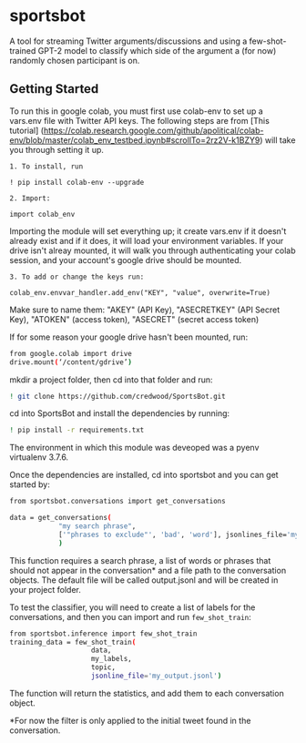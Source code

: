 # sportsbot

A tool for streaming Twitter arguments/discussions and using a few-shot-trained GPT-2 model to classify which side of the argument a (for now) randomly chosen participant is on.

## Getting Started

To run this in google colab, you must first use colab-env to set up a vars.env file with Twitter API keys. The following steps are from [This tutorial] (https://colab.research.google.com/github/apolitical/colab-env/blob/master/colab_env_testbed.ipynb#scrollTo=2rz2V-k1BZY9) will take you through setting it up.

    1. To install, run 

    ! pip install colab-env --upgrade
 
    2. Import:

    import colab_env
     
Importing the module will set everything up; it create vars.env if it doesn't already exist and if it does, it will load your environment variables. If your drive isn't alreay mounted, it will walk you through authenticating your colab session, and your account's google drive should be mounted.

    3. To add or change the keys run: 

    colab_env.envvar_handler.add_env("KEY", "value", overwrite=True)

Make sure to name them: "AKEY" (API Key), "ASECRETKEY" (API Secret Key), "ATOKEN" (access token), "ASECRET" (secret access token)
    
     
If for some reason your google drive hasn't been mounted, run:

```sh
from google.colab import drive
drive.mount(‘/content/gdrive’)
```

mkdir a project folder, then cd into that folder and run:

```sh
! git clone https://github.com/credwood/SportsBot.git
```

cd into SportsBot and install the dependencies by running:

```sh
! pip install -r requirements.txt
```
The environment in which this module was deveoped was a pyenv virtualenv 3.7.6.

Once the dependencies are installed, cd into sportsbot and you can get started by:

```sh
from sportsbot.conversations import get_conversations

data = get_conversations(
            "my search phrase", 
            ['"phrases to exclude"', 'bad', 'word'], jsonlines_file='my_output.jsonl'
            )
```

This function requires a search phrase, a list of words or phrases that should not appear in the conversation* and a file path to the conversation objects. The default file will be called output.jsonl and will be created in your project folder.

To test the classifier, you will need to create a list of labels for the conversations, and then you can import and run `few_shot_train`:

```sh
from sportsbot.inference import few_shot_train
training_data = few_shot_train(
                    data, 
                    my_labels, 
                    topic, 
                    jsonline_file='my_output.jsonl')
```

The function will return the statistics, and add them to each conversation object.

*For now the filter is only applied to the initial tweet found in the conversation.
